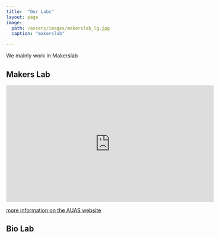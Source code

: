```yaml
---
title:  "Our Labs"
layout: page
image: 
  path: /assets/images/makerslab_lg.jpg
  caption: "makerslab"

---
```

We mainly work in Makerslab


## Makers Lab

<iframe width="560" height="315" src="https://www.youtube.com/embed/lvFuWpr3jTE?si=EiQzKYHD2b8R8JNI" title="YouTube video player" frameborder="0" allow="accelerometer; autoplay; clipboard-write; encrypted-media; gyroscope; picture-in-picture; web-share" referrerpolicy="strict-origin-when-cross-origin" allowfullscreen></iframe>

[more information on the AUAS website](https://www.amsterdamuas.com/kc-fdmci/research/facilities/makers-lab/makers-lab.html?origin=WtJuFvu7TjuoK4pUllEj4w)



## Bio Lab